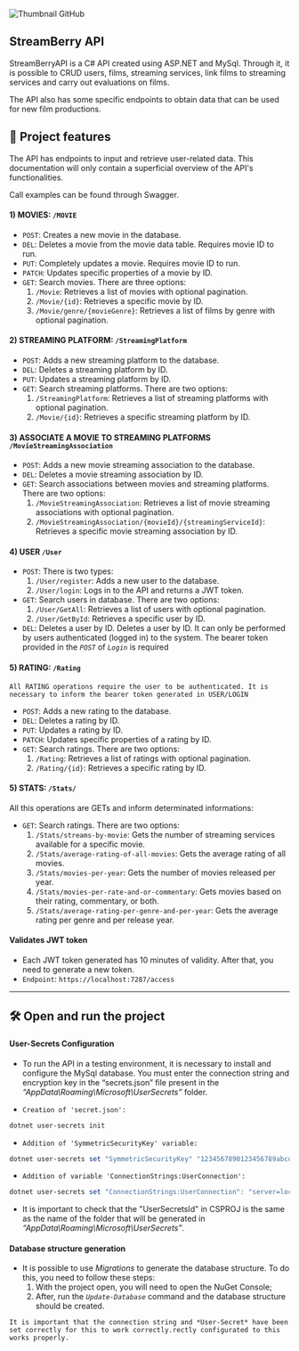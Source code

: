 ﻿![Thumbnail GitHub](E:\Desenvolvimento\Projetos\StreamberryMoviesApi\Img\StreamBerryBanner.png)

## StreamBerry API

StreamBerryAPI is a C# API created using ASP.NET and MySql. Through it, it is possible to CRUD users, films, streaming services, link films to streaming services and carry out evaluations on films.

The API also has some specific endpoints to obtain data that can be used for new film productions.

## 🔨 Project features

The API has endpoints to input and retrieve user-related data. This documentation will only contain a superficial overview of the API's functionalities. 

Call examples can be found through Swagger.

#### 1) MOVIES:  `/MOVIE`
- `POST`: Creates a new movie in the database.
- `DEL`: Deletes a movie from the movie data table. Requires movie ID to run.
- `PUT`: Completely updates a movie. Requires movie ID to run.
- `PATCH`: Updates specific properties of a movie by ID.
- `GET`: Search movies. There are three options:
	1. `/Movie`: Retrieves a list of movies with optional pagination.
	2. `/Movie/{id}`: Retrieves a specific movie by ID.
	3. `/Movie/genre/{movieGenre}`: Retrieves a list of films by genre with optional pagination.


#### 2) STREAMING PLATFORM: `/StreamingPlatform`
- `POST`: Adds a new streaming platform to the database.
- `DEL`: Deletes a streaming platform by ID.
- `PUT`: Updates a streaming platform by ID.
- `GET`: Search streaming platforms. There are two options:
	1. `/StreamingPlatform`: Retrieves a list of streaming platforms with optional pagination.
	2. `/Movie/{id}`: Retrieves a specific streaming platform by ID.

#### 3) ASSOCIATE A MOVIE TO STREAMING PLATFORMS `/MovieStreamingAssociation`
- `POST`: Adds a new movie streaming association to the database.
- `DEL`: Deletes a movie streaming association by ID.
- `GET`: Search associations between movies and streaming platforms. There are two options:
	1. `/MovieStreamingAssociation`: Retrieves a list of movie streaming associations with optional pagination.
	2. `/MovieStreamingAssociation/{movieId}/{streamingServiceId}`: Retrieves a specific movie streaming association by ID.

#### 4) USER `/User`
- `POST`: There is two types:
	1. `/User/register`: Adds a new user to the database.
	2. `/User/login`: Logs in to the API and returns a JWT token.
- `GET`: Search users in database. There are two options:
	1. `/User/GetAll`: Retrieves a list of users with optional pagination.
	2. `/User/GetById`: Retrieves a specific user by ID.
- `DEL`: Deletes a user by ID. Deletes a user by ID. It can only be performed by users authenticated (logged in) to the system. The bearer token provided in the *`POST`* of *`Login`* is required

#### 5) RATING: `/Rating`
`All RATING operations require the user to be authenticated. It is necessary to inform the bearer token generated in USER/LOGIN`
- `POST`: Adds a new rating to the database.
- `DEL`: Deletes a rating by ID.
- `PUT`: Updates a rating by ID.
- `PATCH`: Updates specific properties of a rating by ID.
- `GET`: Search ratings. There are two options:
	1. `/Rating`: Retrieves a list of ratings with optional pagination.
	2. `/Rating/{id}`: Retrieves a specific rating by ID.

#### 5) STATS: `/Stats/`
All this operations are GETs and inform determinated informations:
- `GET`: Search ratings. There are two options:
	1. `/Stats/streams-by-movie`: Gets the number of streaming services available for a specific movie.
	2. `/Stats/average-rating-of-all-movies`: Gets the average rating of all movies.
	3. `/Stats/movies-per-year`: Gets the number of movies released per year.
	4. `/Stats/movies-per-rate-and-or-commentary`: Gets movies based on their rating, commentary, or both.
	5. `/Stats/average-rating-per-genre-and-per-year`: Gets the average rating per genre and per release year.

#### Validates JWT token
- Each JWT token generated has 10 minutes of validity. After that, you need to generate a new token.
- `Endpoint`: `https://localhost:7287/access`

---

## 🛠️ Open and run the project

#### User-Secrets Configuration
* To run the API in a testing environment, it is necessary to install and configure the MySql database.
You must enter the connection string and encryption key in the “secrets.json” file present in the *“AppData\Roaming\Microsoft\UserSecrets”* folder.

* `Creation of 'secret.json':`
```powershell
dotnet user-secrets init
```
* `Addition of 'SymmetricSecurityKey' variable:`
```powershell
dotnet user-secrets set "SymmetricSecurityKey" "1234567890123456789abcdefhijklmnopqrstuvxwyz"
```
* `Addition of variable 'ConnectionStrings:UserConnection':`
```powershell
dotnet user-secrets set "ConnectionStrings:UserConnection": "server=localhost;database=userdb;user=root;password=root"
```

* It is important to check that the "UserSecretsId" in CSPROJ is the same as the name of the folder that will be generated in *“AppData\Roaming\Microsoft\UserSecrets”*.

#### Database structure generation
* It is possible to use *Migrations* to generate the database structure. To do this, you need to follow these steps:
	1. With the project open, you will need to open the NuGet Console;			
	2. After, run the *`Update-Database`* command and the database structure should be created.

`It is important that the connection string and *User-Secret* have been set correctly for this to work correctly.rectly configurated to this works properly.`